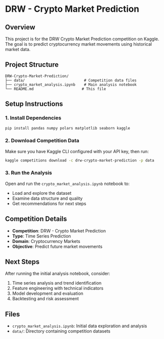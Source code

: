 # DRW - Crypto Market Prediction

## Overview
This project is for the DRW Crypto Market Prediction competition on Kaggle. The goal is to predict cryptocurrency market movements using historical market data.

## Project Structure
```
DRW-Crypto-Market-Prediction/
├── data/                           # Competition data files
├── crypto_market_analysis.ipynb    # Main analysis notebook
└── README.md                      # This file
```

## Setup Instructions

### 1. Install Dependencies
```bash
pip install pandas numpy polars matplotlib seaborn kaggle
```

### 2. Download Competition Data
Make sure you have Kaggle CLI configured with your API key, then run:
```bash
kaggle competitions download -c drw-crypto-market-prediction -p data
```

### 3. Run the Analysis
Open and run the `crypto_market_analysis.ipynb` notebook to:
- Load and explore the dataset
- Examine data structure and quality
- Get recommendations for next steps

## Competition Details
- **Competition**: DRW - Crypto Market Prediction
- **Type**: Time Series Prediction
- **Domain**: Cryptocurrency Markets
- **Objective**: Predict future market movements

## Next Steps
After running the initial analysis notebook, consider:
1. Time series analysis and trend identification
2. Feature engineering with technical indicators
3. Model development and evaluation
4. Backtesting and risk assessment

## Files
- `crypto_market_analysis.ipynb`: Initial data exploration and analysis
- `data/`: Directory containing competition datasets 